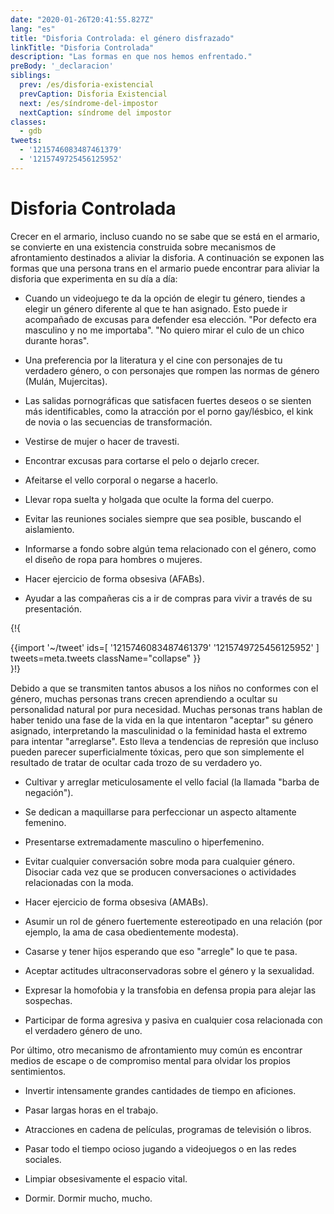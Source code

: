 ```yaml
---
date: "2020-01-26T20:41:55.827Z"
lang: "es"
title: "Disforia Controlada: el género disfrazado"
linkTitle: "Disforia Controlada"
description: "Las formas en que nos hemos enfrentado."
preBody: '_declaracion'
siblings:
  prev: /es/disforia-existencial
  prevCaption: Disforia Existencial
  next: /es/síndrome-del-impostor
  nextCaption: síndrome del impostor
classes:
  - gdb
tweets:
  - '1215746083487461379'
  - '1215749725456125952'
---
```


# Disforia Controlada

Crecer en el armario, incluso cuando no se sabe que se está en el armario, se convierte en una existencia construida sobre mecanismos de afrontamiento destinados a aliviar la disforia. A continuación se exponen las formas que una persona trans en el armario puede encontrar para aliviar la disforia que experimenta en su día a día:

- Cuando un videojuego te da la opción de elegir tu género, tiendes a elegir un género diferente al que te han asignado. Esto puede ir acompañado de excusas para defender esa elección. "Por defecto era masculino y no me importaba". "No quiero mirar el culo de un chico durante horas".

- Una preferencia por la literatura y el cine con personajes de tu verdadero género, o con personajes que rompen las normas de género (Mulán, Mujercitas).

- Las salidas pornográficas que satisfacen fuertes deseos o se sienten más identificables, como la atracción por el porno gay/lésbico, el kink de novia o las secuencias de transformación.

- Vestirse de mujer o hacer de travesti.

- Encontrar excusas para cortarse el pelo o dejarlo crecer.

- Afeitarse el vello corporal o negarse a hacerlo.

- Llevar ropa suelta y holgada que oculte la forma del cuerpo.

- Evitar las reuniones sociales siempre que sea posible, buscando el aislamiento.

- Informarse a fondo sobre algún tema relacionado con el género, como el diseño de ropa para hombres o mujeres.

- Hacer ejercicio de forma obsesiva (AFABs).

- Ayudar a las compañeras cis a ir de compras para vivir a través de su presentación.

{!{ <div class="gutter">{{import '~/tweet' ids=[
  '1215746083487461379'
  '1215749725456125952'
] tweets=meta.tweets className="collapse" }}</div> }!}

Debido a que se transmiten tantos abusos a los niños no conformes con el género, muchas personas trans crecen aprendiendo a ocultar su personalidad natural por pura necesidad. Muchas personas trans hablan de haber tenido una fase de la vida en la que intentaron "aceptar" su género asignado, interpretando la masculinidad o la feminidad hasta el extremo para intentar "arreglarse". Esto lleva a tendencias de represión que incluso pueden parecer superficialmente tóxicas, pero que son simplemente el resultado de tratar de ocultar cada trozo de su verdadero yo.

- Cultivar y arreglar meticulosamente el vello facial (la llamada "barba de negación").

- Se dedican a maquillarse para perfeccionar un aspecto altamente femenino.

- Presentarse extremadamente masculino o hiperfemenino.

- Evitar cualquier conversación sobre moda para cualquier género. Disociar cada vez que se producen conversaciones o actividades relacionadas con la moda.

- Hacer ejercicio de forma obsesiva (AMABs).

- Asumir un rol de género fuertemente estereotipado en una relación (por ejemplo, la ama de casa obedientemente modesta).

- Casarse y tener hijos esperando que eso "arregle" lo que te pasa.

- Aceptar actitudes ultraconservadoras sobre el género y la sexualidad.

- Expresar la homofobia y la transfobia en defensa propia para alejar las sospechas.

- Participar de forma agresiva y pasiva en cualquier cosa relacionada con el verdadero género de uno.


Por último, otro mecanismo de afrontamiento muy común es encontrar medios de escape o de compromiso mental para olvidar los propios sentimientos.

- Invertir intensamente grandes cantidades de tiempo en aficiones.

- Pasar largas horas en el trabajo.

- Atracciones en cadena de películas, programas de televisión o libros.

- Pasar todo el tiempo ocioso jugando a videojuegos o en las redes sociales.

- Limpiar obsesivamente el espacio vital.

- Dormir. Dormir mucho, mucho.

